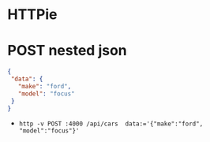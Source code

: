 # HTTPie

# POST nested json
```json
{
 "data": {
   "make": "ford",
   "model": "focus"
 }
}
```
* `http -v POST :4000 /api/cars  data:='{"make":"ford", "model":"focus"}'`
